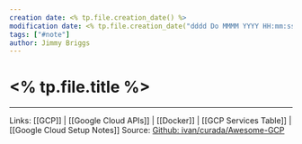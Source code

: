 ```yaml
---
creation date: <% tp.file.creation_date() %>
modification date: <% tp.file.creation_date("dddd Do MMMM YYYY HH:mm:ss") %>
tags: ["#note"]
author: Jimmy Briggs
---
```


# <% tp.file.title %>


***
Links:  [[GCP]] | [[Google Cloud APIs]] | [[Docker]] | [[GCP Services Table]] | [[Google Cloud Setup Notes]]
Source: [Github: ivan/curada/Awesome-GCP](https://github.com/ivan-curada/Awesome-GCP)